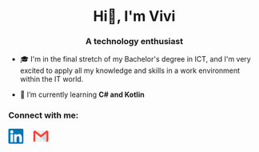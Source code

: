 <h1 align="center">Hi🤗, I'm Vivi</h1>
<h3 align="center">A technology enthusiast</h3>

- 🎓 I'm in the final stretch of my Bachelor's degree in ICT, and I'm very excited to apply all my knowledge and skills in a work environment within the IT world.

- 🌱 I’m currently learning **C# and Kotlin**

<h3 align="left">Connect with me:</h3>
<p align="left">
<a href="https://in.linkedin.com/in/acostaviviana"><img src="https://github.com/chandan-reddy-k/chandan-reddy-k/blob/master/assets/linkedin.svg" width="30px" alt="LinkedIn"></a> &nbsp; &nbsp; 
<a href="mailto:acostaviviana.a@gmail.com"><img src="https://github.com/chandan-reddy-k/chandan-reddy-k/blob/master/assets/gmail.svg" width="30px" alt="mail"></a> 
&nbsp; &nbsp;
</p>
